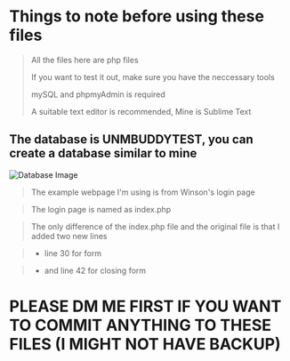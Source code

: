 # Things to note before using these files
>All the files here are php files
>
>If you want to test it out, make sure you have the neccessary tools
>
>mySQL and phpmyAdmin is required
>
>A suitable text editor is recommended, Mine is Sublime Text
>

## The database is UNMBUDDYTEST, you can create a database similar to mine 
![Database Image](https://i.ibb.co/VMtQm5x/PHP.png)

>The example webpage I'm using is from Winson's login page

>The login page is named as index.php 

>The only difference of the index.php file and the original file is that I added two new lines

> - line 30 for form

> 
> - and line 42 for closing form


# PLEASE DM ME FIRST IF YOU WANT TO COMMIT ANYTHING TO THESE FILES (I MIGHT NOT HAVE BACKUP)
